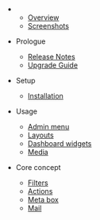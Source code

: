 - 
    - [Overview](overview.md)
    - [Screenshots](screenshots.md)
- Prologue
    - [Release Notes](release.md)
	- [Upgrade Guide](upgrade.md)

- Setup
    - [Installation](installation.md)
    
- Usage
    - [Admin menu](admin_menu.md)
    - [Layouts](layouts.md)
    - [Dashboard widgets](dashboard_widgets.md)
    - [Media](dashboard_widgets.md)

- Core concept
    - [Filters](filters.md)
    - [Actions](actions.md)
    - [Meta box](meta_box.md)
    - [Mail](mail.md)
